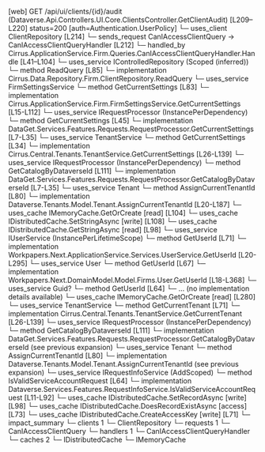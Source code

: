 [web] GET /api/ui/clients/{id}/audit  (Dataverse.Api.Controllers.UI.Core.ClientsController.GetClientAudit)  [L209–L220] status=200 [auth=Authentication.UserPolicy]
  └─ uses_client ClientRepository [L214]
  └─ sends_request CanIAccessClientQuery -> CanIAccessClientQueryHandler [L212]
    └─ handled_by Cirrus.ApplicationService.Firm.Queries.CanIAccessClientQueryHandler.Handle [L41–L104]
      └─ uses_service IControlledRepository<Client> (Scoped (inferred))
        └─ method ReadQuery [L85]
          └─ implementation Cirrus.Data.Repository.Firm.ClientRepository.ReadQuery
      └─ uses_service FirmSettingsService
        └─ method GetCurrentSettings [L83]
          └─ implementation Cirrus.ApplicationService.Firm.FirmSettingsService.GetCurrentSettings [L15-L112]
            └─ uses_service IRequestProcessor (InstancePerDependency)
              └─ method GetCurrentSettings [L45]
                └─ implementation DataGet.Services.Features.Requests.RequestProcessor.GetCurrentSettings [L7-L35]
            └─ uses_service TenantService
              └─ method GetCurrentSettings [L34]
                └─ implementation Cirrus.Central.Tenants.TenantService.GetCurrentSettings [L26-L139]
                  └─ uses_service IRequestProcessor (InstancePerDependency)
                    └─ method GetCatalogByDataverseId [L111]
                      └─ implementation DataGet.Services.Features.Requests.RequestProcessor.GetCatalogByDataverseId [L7-L35]
                  └─ uses_service Tenant
                    └─ method AssignCurrentTenantId [L80]
                      └─ implementation Dataverse.Tenants.Model.Tenant.AssignCurrentTenantId [L20-L187]
                  └─ uses_cache IMemoryCache.GetOrCreate [read] [L104]
            └─ uses_cache IDistributedCache.SetStringAsync [write] [L108]
            └─ uses_cache IDistributedCache.GetStringAsync [read] [L98]
      └─ uses_service IUserService (InstancePerLifetimeScope)
        └─ method GetUserId [L71]
          └─ implementation Workpapers.Next.ApplicationService.Services.UserService.GetUserId [L20-L295]
            └─ uses_service User
              └─ method GetUserId [L67]
                └─ implementation Workpapers.Next.DomainModel.Model.Firms.User.GetUserId [L18-L368]
            └─ uses_service Guid?
              └─ method GetUserId [L64]
                └─ ... (no implementation details available)
            └─ uses_cache IMemoryCache.GetOrCreate [read] [L280]
      └─ uses_service TenantService
        └─ method GetCurrentTenant [L71]
          └─ implementation Cirrus.Central.Tenants.TenantService.GetCurrentTenant [L26-L139]
            └─ uses_service IRequestProcessor (InstancePerDependency)
              └─ method GetCatalogByDataverseId [L111]
                └─ implementation DataGet.Services.Features.Requests.RequestProcessor.GetCatalogByDataverseId (see previous expansion)
            └─ uses_service Tenant
              └─ method AssignCurrentTenantId [L80]
                └─ implementation Dataverse.Tenants.Model.Tenant.AssignCurrentTenantId (see previous expansion)
      └─ uses_service IRequestInfoService (AddScoped)
        └─ method IsValidServiceAccountRequest [L64]
          └─ implementation Dataverse.Services.Features.RequestInfoService.IsValidServiceAccountRequest [L11-L92]
      └─ uses_cache IDistributedCache.SetRecordAsync [write] [L98]
      └─ uses_cache IDistributedCache.DoesRecordExistAsync [access] [L73]
      └─ uses_cache IDistributedCache.CreateAccessKey [write] [L71]
  └─ impact_summary
    └─ clients 1
      └─ ClientRepository
    └─ requests 1
      └─ CanIAccessClientQuery
    └─ handlers 1
      └─ CanIAccessClientQueryHandler
    └─ caches 2
      └─ IDistributedCache
      └─ IMemoryCache

